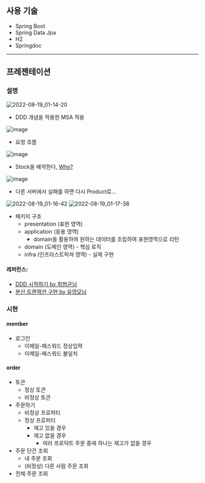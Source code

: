 ## 사용 기술
- Spring Boot
- Spring Data Jpa
- H2
- Springdoc

---
## 프레젠테이션
### 설명
![2022-08-19_01-14-20](https://user-images.githubusercontent.com/59721293/185443908-f2e7cd20-71d8-46b9-bb82-f33fdeb36e11.jpg)
- DDD 개념을 적용한 MSA 적용

![image](https://user-images.githubusercontent.com/59721293/185558132-f466bd9c-64b1-4f03-9122-3c638561114b.png)
- 요청 흐름

![image](https://user-images.githubusercontent.com/59721293/185558880-521fac3f-913a-4d2d-affe-f53894c0f48f.png)
- Stock을 예약한다, [Why?](https://github.com/kyupid/wt-2-week/issues/1#issuecomment-1220311205)

![image](https://user-images.githubusercontent.com/59721293/185560047-1610b395-54f0-43bd-8479-89d298b2b510.png)
- 다른 서버에서 실패를 하면 다시 Product로...


![2022-08-19_01-16-42](https://user-images.githubusercontent.com/59721293/185444364-9a1e521c-3c2f-422d-8843-5a4ce7626d70.jpg)
![2022-08-19_01-17-38](https://user-images.githubusercontent.com/59721293/185444549-d29a1c7c-918c-4e6a-8203-7aec001c0380.jpg)
- 패키지 구조
    - presentation (표현 영역)
    - application (응용 영역)
      - domain을 활용하여 원하는 데이터를 조립하여 표현영역으로 리턴
    - domain (도메인 영역) - 핵심 로직
    - infra (인프라스트럭쳐 영역) - 실제 구현

#### 레퍼런스: 
- [DDD 시작하기 by 최범균님](http://www.yes24.com/Product/Goods/108431347)
- [분산 트랜잭션 구현 by 유영모님](https://www.popit.kr/rest-%EA%B8%B0%EB%B0%98%EC%9D%98-%EA%B0%84%EB%8B%A8%ED%95%9C-%EB%B6%84%EC%82%B0-%ED%8A%B8%EB%9E%9C%EC%9E%AD%EC%85%98-%EA%B5%AC%ED%98%84-1%ED%8E%B8/)
### 시현
#### member
- 로그인
  - 이메일-패스워드 정상입력
  - 이메일-패스워드 불일치

#### order
- 토큰
  - 정상 토큰
  - 비정상 토큰
- 주문하기
  - 비정상 프로퍼티 
  - 정상 프로퍼티
    - 재고 있을 경우
    - 재고 없을 경우
      - 여러 프로덕트 주문 중에 하나는 재고가 없을 경우
- 주문 단건 조회
  - 내 주문 조회
  - (비정상) 다른 사람 주문 조회
- 전체 주문 조회

